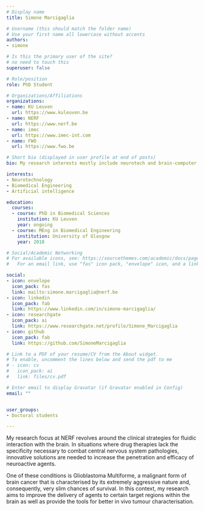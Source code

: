 ```yaml
---
# Display name
title: Simone Marcigaglia

# Username (this should match the folder name)
# Use your first name all lowercase without accents
authors:
- simone

# Is this the primary user of the site?
# no need to touch this
superuser: false

# Role/position
role: PhD Student

# Organizations/Affiliations
organizations:
- name: KU Leuven
  url: https://www.kuleuven.be
- name: NERF
  url: https://www.nerf.be
- name: imec
  url: https://www.imec-int.com
- name: FWO
  url: https://www.fwo.be

# Short bio (displayed in user profile at end of posts)
bio: My research interests mostly include neurotech and brain-computer interfaces.

interests:
- Neurotechnology
- Biomedical Engineering
- Artificial intelligence

education:
  courses:
  - course: PhD in Biomedical Sciences
    institution: KU Leuven
    year: ongoing
  - course: MEng in Biomedical Engineering
    institution: University of Glasgow
    year: 2018

# Social/Academic Networking
# For available icons, see: https://sourcethemes.com/academic/docs/page-builder/#icons
#   For an email link, use "fas" icon pack, "envelope" icon, and a link in the

social:
- icon: envelope
  icon_pack: fas
  link: mailto:simone.marcigaglia@nerf.be
- icon: linkedin
  icon_pack: fab
  link: https://www.linkedin.com/in/simone-marcigaglia/
- icon: researchgate
  icon_pack: ai
  link: https://www.researchgate.net/profile/Simone_Marcigaglia
- icon: github
  icon_pack: fab
  link: https://github.com/SimoneMarcigaglia

# Link to a PDF of your resume/CV from the About widget.
# To enable, uncomment the lines below and send the pdf to me
# - icon: cv
#   icon_pack: ai
#   link: files/cv.pdf

# Enter email to display Gravatar (if Gravatar enabled in Config)
email: ""


user_groups:
- Doctoral students

---
```


My research focus at NERF revolves around the clinical strategies for fluidic interaction with the brain. In situations where drug therapies lack the specificity necessary to combat central nervous system pathologies, innovative solutions are needed to increase the penetration and efficacy of neuroactive agents.

One of these conditions is Glioblastoma Multiforme, a malignant form of brain cancer that is characterised by its extremely aggressive nature and, consequently, very slim chances of survival. In this context, my research aims to improve the delivery of agents to certain target regions within the brain as well as provide the tools for better in vivo tumour characterisation.
